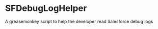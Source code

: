 SFDebugLogHelper
================

A greasemonkey script to help the developer read Salesforce debug logs